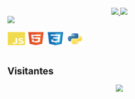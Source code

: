 
<br>
<div align="center">
  <a href="https://github.com/Guimelez">
  <img height="180em" src="https://github-readme-stats.vercel.app/api?username=Guimelez&show_icons=true&theme=dracula&include_all_commits=true&count_private=true"/>
  <img height="180em" src="https://github-readme-stats.vercel.app/api/top-langs/?username=Guimelez&layout=compact&langs_count=7&theme=dracula"/>
</div>
    <a href="https://www.google.com/url?sa=t&source=web&rct=j&opi=89978449&url=https://www.instagram.com/guimelez/&ved=2ahUKEwj-pILF5LWFAxX5BLkGHeQuDZ0Qjjh6BAgREAE&usg=AOvVaw1N9dbIGNgViZN5FyMmoJWl" target="_blank"><img src="https://img.shields.io/badge/-Instagram-%23E4405F?style=for-the-badge&logo=instagram&logoColor=white" target="_blank"></a>
<div style="display: inline_block"><br>
  <img align="center" alt="Gui-Js" height="30" width="40" src="https://raw.githubusercontent.com/devicons/devicon/master/icons/javascript/javascript-plain.svg">
  <img align="center" alt="Gui-HTML" height="30" width="40" src="https://raw.githubusercontent.com/devicons/devicon/master/icons/html5/html5-original.svg">
  <img align="center" alt="Gui-CSS" height="30" width="40" src="https://raw.githubusercontent.com/devicons/devicon/master/icons/css3/css3-original.svg">
  <img align="center" alt="Gui-Python" height="30" width="40" src="https://raw.githubusercontent.com/devicons/devicon/master/icons/python/python-original.svg">
</div>
  </br>  
   <h2>Visitantes</h2>
<p align="center">  <img alingn="center" src="https://profile-counter.glitch.me/Guimelez/count.svg" /></p>
